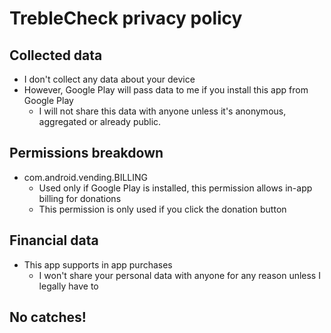 # TrebleCheck privacy policy

## Collected data

- I don't collect any data about your device
- However, Google Play will pass data to me if you install this app from Google Play
  - I will not share this data with anyone unless it's anonymous, aggregated or already public.

## Permissions breakdown

- com.android.vending.BILLING
  - Used only if Google Play is installed, this permission allows in-app billing for donations
  - This permission is only used if you click the donation button

## Financial data

- This app supports in app purchases
  - I won't share your personal data with anyone for any reason unless I legally have to

## No catches!
